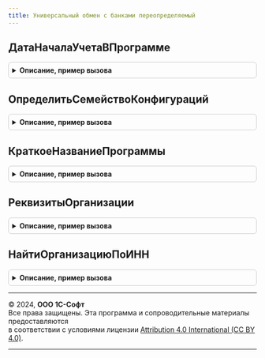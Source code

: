 ```yaml
---
title: Универсальный обмен с банками переопределяемый
---
```



## ДатаНачалаУчетаВПрограмме
<details style="margin: 1em 0; padding: 0.5em; border: 1px solid #ccc; border-radius: 6px;">

<summary style="font-weight: bold; cursor: pointer;">Описание, пример вызова</summary>

```bsl

// Дата начала учета в программе.
//
// Параметры:
//  Организация - СправочникСсылка.Организации - ссылка на организацию.
//  ДатаНачалаУчета -  Дата.
//
Процедура ДатаНачалаУчетаВПрограмме(Организация, ДатаНачалаУчета) Экспорт
```

Пример вызова
```bsl
УниверсальныйОбменСБанкамиПереопределяемый.ДатаНачалаУчетаВПрограмме(Организация, ДатаНачалаУчета) 
```
</details>

## ОпределитьСемействоКонфигураций
<details style="margin: 1em 0; padding: 0.5em; border: 1px solid #ccc; border-radius: 6px;">

<summary style="font-weight: bold; cursor: pointer;">Описание, пример вызова</summary>

```bsl

// Определяет идентификатор семейства конфигураций.
//
// Параметры:
//	Семейство - Строка - возвращаемый параметр. Идентификатор семейства.
//
Процедура ОпределитьСемействоКонфигураций(Семейство) Экспорт
```

Пример вызова
```bsl
УниверсальныйОбменСБанкамиПереопределяемый.ОпределитьСемействоКонфигураций(Семейство) 
```
</details>

## КраткоеНазваниеПрограммы
<details style="margin: 1em 0; padding: 0.5em; border: 1px solid #ccc; border-radius: 6px;">

<summary style="font-weight: bold; cursor: pointer;">Описание, пример вызова</summary>

```bsl

// Процедура возвращает краткое название конфигурации.
// Длина возвращаемого значения не должна превышать 30 символов.
//
// Параметры:
//   ИмяПрограммы - Строка - в параметре возвращается краткое название конфигурации.
//
Процедура КраткоеНазваниеПрограммы(ИмяПрограммы) Экспорт
```

Пример вызова
```bsl
УниверсальныйОбменСБанкамиПереопределяемый.КраткоеНазваниеПрограммы(ИмяПрограммы) 
```
</details>

## РеквизитыОрганизации
<details style="margin: 1em 0; padding: 0.5em; border: 1px solid #ccc; border-radius: 6px;">

<summary style="font-weight: bold; cursor: pointer;">Описание, пример вызова</summary>

```bsl

// Возвращает заданные реквизиты организации в параметре Результат.
// Параметры:
//   Организация - СправочникСсылка.Организации - ссылка на организацию;
//   Реквизиты   - Строка - список реквизитов, разделенные запятыми.
//   Результат   - Структура - структура с полями, заданными в параметре реквизиты.
// Возвращаемое значение:
//   Структура - структура с ключами, определяемыми строкой Реквизиты.
//
Процедура РеквизитыОрганизации(Организация, Реквизиты, Результат) Экспорт
```

Пример вызова
```bsl
УниверсальныйОбменСБанкамиПереопределяемый.РеквизитыОрганизации(Организация, Реквизиты, Результат) 
```
</details>

## НайтиОрганизациюПоИНН
<details style="margin: 1em 0; padding: 0.5em; border: 1px solid #ccc; border-radius: 6px;">

<summary style="font-weight: bold; cursor: pointer;">Описание, пример вызова</summary>

```bsl

Процедура НайтиОрганизациюПоИНН(ИНН, Организация) Экспорт
```

Пример вызова
```bsl
УниверсальныйОбменСБанкамиПереопределяемый.НайтиОрганизациюПоИНН(ИНН, Организация) 
```
</details>

---

© 2024, **ООО 1С-Софт**  
Все права защищены. Эта программа и сопроводительные материалы предоставляются  
в соответствии с условиями лицензии [Attribution 4.0 International (CC BY 4.0)](https://creativecommons.org/licenses/by/4.0/legalcode).

---
